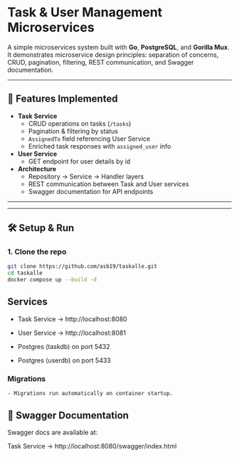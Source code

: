 # Task & User Management Microservices

A simple microservices system built with **Go**, **PostgreSQL**, and **Gorilla Mux**.  
It demonstrates microservice design principles: separation of concerns, CRUD, pagination, filtering, REST communication, and Swagger documentation.

---

## 🚀 Features Implemented

- **Task Service**
  - CRUD operations on tasks (`/tasks`)
  - Pagination & filtering by status
  - `AssignedTo` field referencing User Service
  - Enriched task responses with `assigned_user` info
- **User Service**
  - GET endpoint for user details by id
- **Architecture**
  - Repository → Service → Handler layers
  - REST communication between Task and User services
  - Swagger documentation for API endpoints

---


---

## 🛠️ Setup & Run

### 1. Clone the repo

```bash
git clone https://github.com/asb19/taskalle.git
cd taskalle
docker compose up --build -d
```
## Services
  - Task Service → http://localhost:8080

  - User Service → http://localhost:8081

  - Postgres (taskdb) on port 5432

  - Postgres (userdb) on port 5433

### Migrations
    - Migrations run automatically on container startup.

## 📖 Swagger Documentation

Swagger docs are available at:

Task Service → http://localhost:8080/swagger/index.html









